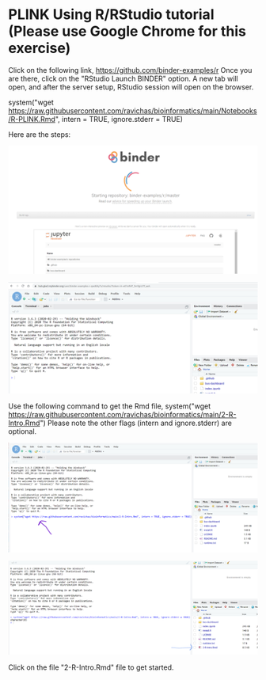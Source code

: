 # PLINK Using R/RStudio tutorial (Please use Google Chrome for this exercise)
Click on the following link, https://github.com/binder-examples/r
Once you are there, click on the "RStudio Launch BINDER" option. A new tab will open, and after the server setup, RStudio session will open on the browser. 

system("wget https://raw.githubusercontent.com/ravichas/bioinformatics/main/Notebooks/R-PLINK.Rmd", intern = TRUE, ignore.stderr = TRUE)

Here are the steps: 

 ![Go to binder-examples link](Img/RStudioBinderLaunch1.png)
 
 ![Go to binder-examples link](Img/RStudioBinderLaunch2.png)
 
 Use the following command to get the Rmd file, 
 system("wget https://raw.githubusercontent.com/ravichas/bioinformatics/main/2-R-Intro.Rmd")
 Please note the other flags (intern and ignore.stderr) are optional.
 
 ![Go to binder-examples link](Img/RStudioBinderLaunch3.png)
 
 ![Go to binder-examples link](Img/RStudioBinderLaunch4.png)
 
 Click on the file "2-R-Intro.Rmd" file to get started.

